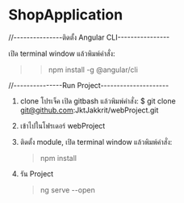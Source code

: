 # ShopApplication

//---------------ติดตั้ง Angular CLI----------------

เปิด terminal window แล้วพิมพ์คำสั่ง:
>> npm install -g @angular/cli

//---------------Run Project---------------------

1. clone โปรเจ็ค เปิด gitbash แล้วพิมพ์คำสั่ง:
   $ git clone git@github.com:JktJakkrit/webProject.git
   
2. เข้าไปในโฟรเดอร์ webProject

3. ติดตั้ง module, เปิด terminal window แล้วพิมพ์คำสั่ง:
   > npm install
   
4. รัน Project
   > ng serve --open



